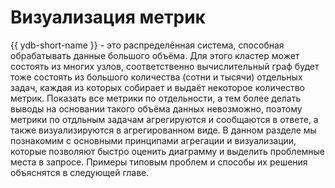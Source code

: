 # Визуализация метрик

{{ ydb-short-name }} - это распределённая система, способная обрабатывать данные большого объёма. Для этого кластер может состоять из многих узлов, соответственно вычислительный граф будет тоже состоять из большого количества (сотни и тысячи) отдельных задач, каждая из которых собирает и выдаёт некоторое количество метрик. Показать все метрики по отдельности, а тем более делать выводы на основании такого объёма данных невозможно, поэтому метрики по отдльным задачам агрегируются и сообщаются в ответе, а также визуализируются в агрегированном виде. В данном разделе мы познакомим с основными принципами агрегации и визуализации, которые позволяют быстро оценить диаграмму и выделить проблемные места в запросе. Примеры типовым проблем и способы их решения объяснятся в следующей главе.

